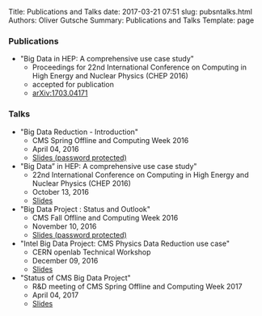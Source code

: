 Title: Publications and Talks
date: 2017-03-21 07:51
slug: pubsntalks.html
Authors: Oliver Gutsche
Summary: Publications and Talks
Template: page

### Publications

* "Big Data in HEP: A comprehensive use case study"
    * Proceedings for 22nd International Conference on Computing in High Energy and Nuclear Physics (CHEP 2016)
    * accepted for publication
    * [arXiv:1703.04171](https://arxiv.org/abs/1703.04171)

### Talks

* "Big Data Reduction - Introduction"
    * CMS Spring Offline and Computing Week 2016
    * April 04, 2016
    * [Slides (password protected)](https://indico.cern.ch/event/467381/contributions/1974871/attachments/1254703/1851720/160407_-_CMS_and_Big_Data.pdf)
* "Big Data” in HEP: A comprehensive use case study"
    * 22nd International Conference on Computing in High Energy and Nuclear Physics (CHEP 2016)
    * October 13, 2016
    * [Slides](https://indico.cern.ch/event/505613/contributions/2228345/attachments/1347701/2045001/Oral-360.pdf)
* "Big Data Project : Status and Outlook"
    * CMS Fall Offline and Computing Week 2016
    * November 10, 2016
    * [Slides (password protected)](https://indico.cern.ch/event/581102/contributions/2366155/attachments/1369251/2075825/161110_-_Big_Data.pdf)
* "Intel Big Data Project: CMS Physics Data Reduction use case"
    * CERN openlab Technical Workshop
    * December 09, 2016
    * [Slides](https://indico.cern.ch/event/575212/contributions/2361379/attachments/1385967/2109083/161209_-_Gutsche_-_CMS_Physics_Data_Reduction.pdf)
* "Status of CMS Big Data Project"
    * R&D meeting of CMS Spring Offline and Computing Week 2017
    * April 04, 2017
    * [Slides](https://indico.cern.ch/event/627874/contributions/2535877/attachments/1439405/2215231/170404_-_Status_of_CMS_Big_Data_Project.pdf)

